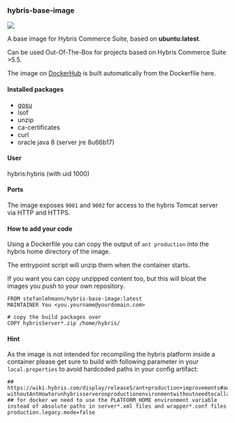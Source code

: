 ### hybris-base-image

[![](https://badge.imagelayers.io/stefanlehmann/hybris-base-image:latest.svg)](https://imagelayers.io/?images=stefanlehmann/hybris-base-image:latest 'Get your own badge on imagelayers.io')

A base image for Hybris Commerce Suite, based on **ubuntu:latest**.

Can be used Out-Of-The-Box for projects based on Hybris Commerce Suite >5.5.

The image on [DockerHub](https://hub.docker.com/r/stefanlehmann/hybris-base-image/ "DockerHub") is built automatically from the Dockerfile here.

#### Installed packages

* [gosu](https://github.com/tianon/gosu)
* lsof
* unzip
* ca-certificates 
* curl 
* oracle java 8 (server jre 8u66b17)

#### User
hybris:hybris (with uid 1000)

#### Ports
The image exposes ``9001`` and ``9002`` for access to the hybris Tomcat server via HTTP and HTTPS.

#### How to add your code

Using a Dockerfile you can copy the output of ``ant production`` into the hybris home directory of the image.

The entrypoint script will unzip them when the container starts.

If you want you can copy unzipped content too, but this will bloat the images you push to your own repository.

	FROM stefanlehmann/hybris-base-image:latest
	MAINTAINER You <you.yourname@yourdomain.com>

	# copy the build packages over
	COPY hybrisServer*.zip /home/hybris/

#### Hint

As the image is not intended for recompiling the hybris platform inside a container please get sure to build with following parameter in your ``local.properties`` to avoid hardcoded paths in your config artifact:

	
	## https://wiki.hybris.com/display/release5/ant+production+improvements#antproductionimprovements-withoutAntHowtorunhybrisserveronproductionenvironmentwithoutneedtocallanyanttarget
	## for docker we need to use the PLATFORM_HOME environment variable instead of absolute paths in server*.xml files and wrapper*.conf files
	production.legacy.mode=false